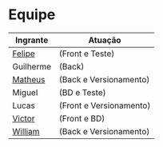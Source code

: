 # Equipe


Ingrante   | Atuação
--------- | ------
[Felipe](https://github.com/felipedantasc) | (Front e Teste)
Guilherme | (Back)
[Matheus](https://github.com/monteiro8) | (Back e Versionamento) 
Miguel | (BD e Teste)
Lucas |(Front e Versionamento)
[Victor](https://github.com/xpvictor) | (Front e BD)
[William](https://github.com/WilliamYizima) | (Back e Versionamento)
